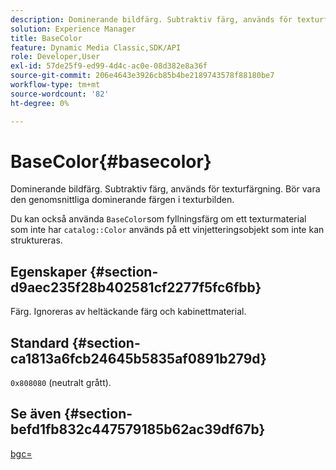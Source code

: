 ```yaml
---
description: Dominerande bildfärg. Subtraktiv färg, används för texturfärgning. Bör vara den genomsnittliga dominerande färgen i texturbilden.
solution: Experience Manager
title: BaseColor
feature: Dynamic Media Classic,SDK/API
role: Developer,User
exl-id: 57de25f9-ed99-4d4c-ac0e-08d382e8a36f
source-git-commit: 206e4643e3926cb85b4be2189743578f88180be7
workflow-type: tm+mt
source-wordcount: '82'
ht-degree: 0%

---
```


# BaseColor{#basecolor}

Dominerande bildfärg. Subtraktiv färg, används för texturfärgning. Bör vara den genomsnittliga dominerande färgen i texturbilden.

Du kan också använda `BaseColor`som fyllningsfärg om ett texturmaterial som inte har `catalog::Color` används på ett vinjetteringsobjekt som inte kan struktureras.

## Egenskaper {#section-d9aec235f28b402581cf2277f5fc6fbb}

Färg. Ignoreras av heltäckande färg och kabinettmaterial.

## Standard {#section-ca1813a6fcb24645b5835af0891b279d}

`0x808080` (neutralt grått).

## Se även {#section-befd1fb832c447579185b62ac39df67b}

[bgc=](../../../../../ir-api/http-protocol/image-rendering-api-ref/c-ir-http-protocol-ref/c-ir-http-protocol-command-reference/r-ir-bgc.md#reference-3f5c78cea01c4a85aa582076d23aebb0)
